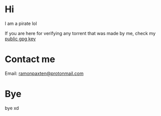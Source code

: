# Hi
I am a pirate lol

If you are here for verifying any torrent that was made by me, check my [public gpg key](ramonpaxten.pub.asc)

# Contact me
Email: ramonpaxten@protonmail.com

# Bye
bye xd
